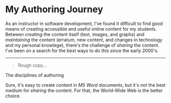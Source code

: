 # My Authoring Journey

As an instructor in software development, I've found it difficult to find good means of creating accessible and useful online content for my students. Between *creating* the content itself (text, images, and graphs) and *maintaining* the content (erratum, new content, and changes in technology and my personal knowlege), there's the challenge of *sharing* the content. I've been on a search for the best ways to do this since the early 2000's.

---

> Rough copy...

The disciplines of authoring 

Sure, it's easy to create content in *MS Word* documents, but it's not the best medium for *sharing* the content. For that, the World-Wide Web is the better choice.